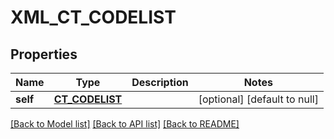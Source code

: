 # XML_CT_CODELIST

## Properties
Name | Type | Description | Notes
------------ | ------------- | ------------- | -------------
**self** | [**CT_CODELIST**](CtCodelist.md) |  | [optional] [default to null]

[[Back to Model list]](../README.md#documentation-for-models) [[Back to API list]](../README.md#documentation-for-api-endpoints) [[Back to README]](../README.md)


